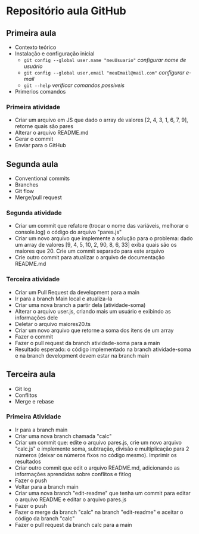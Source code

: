 # Repositório aula GitHub

## Primeira aula

- Contexto teórico
- Instalação e configuração inicial
  - `git config --global user.name "meuUsuario"` _configurar nome de usuário_
  - `git config --global user,email "meuEmail@mail.com"` _configurar e-mail_
  - `git --help` _verificar comandos possíveis_
- Primerios comandos

### Primeira atividade

- Criar um arquivo em JS que dado o array de valores [2, 4, 3, 1, 6, 7, 9], retorne quais são pares
- Alterar o arquivo README.md
- Gerar o commit
- Enviar para o GitHub

## Segunda aula

- Conventional commits
- Branches
- Git flow
- Merge/pull request

### Segunda atividade

- Criar um commit que refatore (trocar o nome das variáveis, melhorar o console.log) o código do arquivo "pares.js"
- Criar um novo arquivo que implemente a solução para o problema: dado um array de valores [9, 4, 5, 10, 2, 90, 8, 6, 33] exiba quais são os maiores que 20. Crie um commit separado para este arquivo
- Crie outro commit para atualizar o arquivo de documentação README.md

### Terceira atividade

- Criar um Pull Request da development para a main
- Ir para a branch Main local e atualiza-la
- Criar uma nova branch a partir dela (atividade-soma)
- Alterar o arquivo user.js, criando mais um usuário e exibindo as informações dele
- Deletar o arquivo maiores20.ts
- Criar um novo arquivo que retorne a soma dos itens de um array
- Fazer o commit
- Fazer o pull request da branch atividade-soma para a main
- Resultado esperado: o código implementado na branch atividade-soma e na branch development devem estar na branch main

## Terceira aula

- Git log
- Conflitos
- Merge e rebase

### Primeira Atividade

- Ir para a branch main
- Criar uma nova branch chamada "calc"
- Criar um commit que: edite o arquivo pares.js, crie um novo arquivo "calc.js" e implemente soma, subtração, divisão e multiplicação para 2 números (deixar os números fixos no código mesmo). Imprimir os resultados
- Criar outro commit que edit o arquivo README.md, adicionando as informações aprendidas sobre conflitos e fitlog
- Fazer o push
- Voltar para a branch main
- Criar uma nova branch "edit-readme" que tenha um commit para editar o arquivo README e editar o arquivo pares.js
- Fazer o push
- Fazer o merge da branch "calc" na branch "edit-readme" e aceitar o código da branch "calc"
- Fazer o pull request da branch calc para a main
